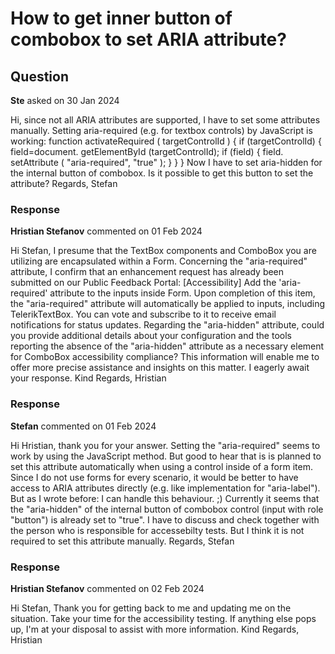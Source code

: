 # How to get inner button of combobox to set ARIA attribute?

## Question

**Ste** asked on 30 Jan 2024

Hi, since not all ARIA attributes are supported, I have to set some attributes manually. Setting aria-required (e.g. for textbox controls) by JavaScript is working: function activateRequired ( targetControlId ) { if (targetControlId) {
field=document. getElementById (targetControlId); if (field) {
field. setAttribute ( "aria-required", "true" );
}
}
} Now I have to set aria-hidden for the internal button of combobox. Is it possible to get this button to set the attribute? Regards, Stefan

### Response

**Hristian Stefanov** commented on 01 Feb 2024

Hi Stefan, I presume that the TextBox components and ComboBox you are utilizing are encapsulated within a Form. Concerning the "aria-required" attribute, I confirm that an enhancement request has already been submitted on our Public Feedback Portal: [Accessibility] Add the 'aria-required' attribute to the inputs inside Form. Upon completion of this item, the "aria-required" attribute will automatically be applied to inputs, including TelerikTextBox. You can vote and subscribe to it to receive email notifications for status updates. Regarding the "aria-hidden" attribute, could you provide additional details about your configuration and the tools reporting the absence of the "aria-hidden" attribute as a necessary element for ComboBox accessibility compliance? This information will enable me to offer more precise assistance and insights on this matter. I eagerly await your response. Kind Regards, Hristian

### Response

**Stefan** commented on 01 Feb 2024

Hi Hristian, thank you for your answer. Setting the "aria-required" seems to work by using the JavaScript method. But good to hear that is is planned to set this attribute automatically when using a control inside of a form item. Since I do not use forms for every scenario, it would be better to have access to ARIA attributes directly (e.g. like implementation for "aria-label"). But as I wrote before: I can handle this behaviour. ;) Currently it seems that the "aria-hidden" of the internal button of combobox control (input with role "button") is already set to "true". I have to discuss and check together with the person who is responsible for accessebilty tests. But I think it is not required to set this attribute manually. Regards, Stefan

### Response

**Hristian Stefanov** commented on 02 Feb 2024

Hi Stefan, Thank you for getting back to me and updating me on the situation. Take your time for the accessibility testing. If anything else pops up, I'm at your disposal to assist with more information. Kind Regards, Hristian
